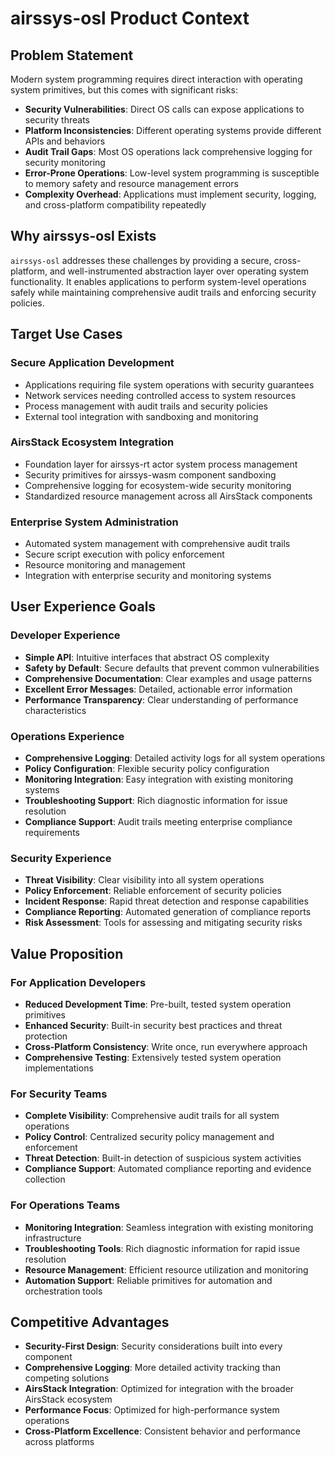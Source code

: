 # airssys-osl Product Context

## Problem Statement
Modern system programming requires direct interaction with operating system primitives, but this comes with significant risks:

- **Security Vulnerabilities**: Direct OS calls can expose applications to security threats
- **Platform Inconsistencies**: Different operating systems provide different APIs and behaviors
- **Audit Trail Gaps**: Most OS operations lack comprehensive logging for security monitoring
- **Error-Prone Operations**: Low-level system programming is susceptible to memory safety and resource management errors
- **Complexity Overhead**: Applications must implement security, logging, and cross-platform compatibility repeatedly

## Why airssys-osl Exists
`airssys-osl` addresses these challenges by providing a secure, cross-platform, and well-instrumented abstraction layer over operating system functionality. It enables applications to perform system-level operations safely while maintaining comprehensive audit trails and enforcing security policies.

## Target Use Cases

### Secure Application Development
- Applications requiring file system operations with security guarantees
- Network services needing controlled access to system resources
- Process management with audit trails and security policies
- External tool integration with sandboxing and monitoring

### AirsStack Ecosystem Integration
- Foundation layer for airssys-rt actor system process management
- Security primitives for airssys-wasm component sandboxing
- Comprehensive logging for ecosystem-wide security monitoring
- Standardized resource management across all AirsStack components

### Enterprise System Administration
- Automated system management with comprehensive audit trails
- Secure script execution with policy enforcement
- Resource monitoring and management
- Integration with enterprise security and monitoring systems

## User Experience Goals

### Developer Experience
- **Simple API**: Intuitive interfaces that abstract OS complexity
- **Safety by Default**: Secure defaults that prevent common vulnerabilities
- **Comprehensive Documentation**: Clear examples and usage patterns
- **Excellent Error Messages**: Detailed, actionable error information
- **Performance Transparency**: Clear understanding of performance characteristics

### Operations Experience
- **Comprehensive Logging**: Detailed activity logs for all system operations
- **Policy Configuration**: Flexible security policy configuration
- **Monitoring Integration**: Easy integration with existing monitoring systems
- **Troubleshooting Support**: Rich diagnostic information for issue resolution
- **Compliance Support**: Audit trails meeting enterprise compliance requirements

### Security Experience
- **Threat Visibility**: Clear visibility into all system operations
- **Policy Enforcement**: Reliable enforcement of security policies
- **Incident Response**: Rapid threat detection and response capabilities
- **Compliance Reporting**: Automated generation of compliance reports
- **Risk Assessment**: Tools for assessing and mitigating security risks

## Value Proposition

### For Application Developers
- **Reduced Development Time**: Pre-built, tested system operation primitives
- **Enhanced Security**: Built-in security best practices and threat protection
- **Cross-Platform Consistency**: Write once, run everywhere approach
- **Comprehensive Testing**: Extensively tested system operation implementations

### For Security Teams
- **Complete Visibility**: Comprehensive audit trails for all system operations
- **Policy Control**: Centralized security policy management and enforcement
- **Threat Detection**: Built-in detection of suspicious system activities
- **Compliance Support**: Automated compliance reporting and evidence collection

### For Operations Teams
- **Monitoring Integration**: Seamless integration with existing monitoring infrastructure
- **Troubleshooting Tools**: Rich diagnostic information for rapid issue resolution
- **Resource Management**: Efficient resource utilization and monitoring
- **Automation Support**: Reliable primitives for automation and orchestration tools

## Competitive Advantages
- **Security-First Design**: Security considerations built into every component
- **Comprehensive Logging**: More detailed activity tracking than competing solutions
- **AirsStack Integration**: Optimized for integration with the broader AirsStack ecosystem
- **Performance Focus**: Optimized for high-performance system operations
- **Cross-Platform Excellence**: Consistent behavior and performance across platforms